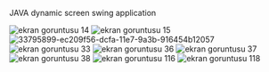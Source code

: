 JAVA dynamic screen swing application

[](url)
![ekran goruntusu 14](https://user-images.githubusercontent.com/24212854/33795901-ec5878b8-dcfa-11e7-9f8a-7e862f604584.png)
![ekran goruntusu 15](https://user-images.githubusercontent.com/24212854/33795900-ec3c4a08-dcfa-11e7-9791-ae665e1803c1.png)
![33795899-ec209f56-dcfa-11e7-9a3b-916454b12057](https://user-images.githubusercontent.com/24212854/33965282-5ca9fad2-e06c-11e7-833a-dfb099df0abc.png)
![ekran goruntusu 33](https://user-images.githubusercontent.com/24212854/33795898-ec02686a-dcfa-11e7-9ad3-c6b234ed73bb.png)
![ekran goruntusu 36](https://user-images.githubusercontent.com/24212854/33795897-ebe61bf6-dcfa-11e7-9517-51cfa29d161a.png)
![ekran goruntusu 37](https://user-images.githubusercontent.com/24212854/33795896-ebc8bfac-dcfa-11e7-9aa5-b71a3e25c521.png)
![ekran goruntusu 38](https://user-images.githubusercontent.com/24212854/33795895-ebab1466-dcfa-11e7-9c31-a3ce90476123.png)
![ekran goruntusu 116](https://user-images.githubusercontent.com/24212854/33795894-eb8dafac-dcfa-11e7-9676-cf79991a3f96.png)
![ekran goruntusu 118](https://user-images.githubusercontent.com/24212854/33795893-eb70c590-dcfa-11e7-9f02-acc7a9e4a130.png)
